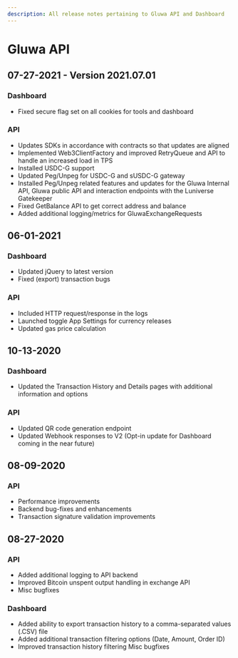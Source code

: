 ```yaml
---
description: All release notes pertaining to Gluwa API and Dashboard
---
```


# Gluwa API

## 07-27-2021 - Version 2021.07.01

### Dashboard

* Fixed secure flag set on all cookies for tools and dashboard 

### API

* Updates SDKs in accordance with contracts so that updates are aligned
* Implemented Web3ClientFactory and improved RetryQueue and API to handle an increased load in TPS 
* Installed USDC-G support 
* Updated Peg/Unpeg for USDC-G and sUSDC-G gateway
* Installed Peg/Unpeg related features and updates for the Gluwa Internal API, Gluwa public API and interaction endpoints with the Luniverse Gatekeeper
* Fixed GetBalance API to get correct address and balance
* Added additional logging/metrics for GluwaExchangeRequests

## 06-01-2021

### Dashboard

* Updated jQuery to latest version 
* Fixed \(export\) transaction bugs 

### API

* Included HTTP request/response in the logs
* Launched toggle App Settings for currency releases 
* Updated gas price calculation

## 10-13-2020

### Dashboard

* Updated the Transaction History and Details pages with additional information and options

### API

* Updated QR code generation endpoint 
* Updated Webhook responses to V2 \(Opt-in update for Dashboard coming in the near future\)

## 08-09-2020

### API

* Performance improvements
* Backend bug-fixes and enhancements
* Transaction signature validation improvements

## 08-27-2020

### API

* Added additional logging to API backend 
* Improved Bitcoin unspent output handling in exchange API 
* Misc bugfixes

### Dashboard

* Added ability to export transaction history to a comma-separated values \(.CSV\) file 
* Added additional transaction filtering options \(Date, Amount, Order ID\) 
* Improved transaction history filtering Misc bugfixes

